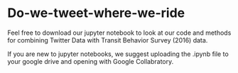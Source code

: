 # Do-we-tweet-where-we-ride
Feel free to download our jupyter notebook to look at our code and methods for combining Twitter Data with Transit Behavior Survey (2016) data.

If you are new to jupyter notebooks, we suggest uploading the .ipynb file to your google drive and opening with Google Collabratory. 
